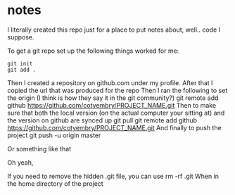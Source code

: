 # notes

I literally created this repo just for a place to put notes about, well.. code I suppose.

To get a git repo set up the following things worked for me:

    git init
    git add .
Then I created a repository on github.com under my profile. After that I copied the url that was produced for the repo
Then I ran the following to set the origin (I think is how they say it in the git community?)
    git remote add github https://github.com/cotyembry/PROJECT_NAME.git
Then to make sure that both the local version (on the actual computer your sitting at) and the version on github are synced up
    git pull git remote add github https://github.com/cotyembry/PROJECT_NAME.git
And finally to  push the  project
    git push -u origin master
    
Or something like that

Oh yeah,

If you need to remove the hidden .git file, you can use
    rm -rf .git
When in the home directory of the project
